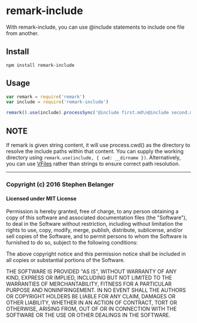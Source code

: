 # remark-include

With remark-include, you can use @include statements to include one file from another.

## Install

```console
npm install remark-include
```

## Usage

```js
var remark = require('remark')
var include = require('remark-include')

remark().use(include).processSync('@include first.md\n@include second.md').toString()
```

## NOTE

If remark is given string content, it will use process.cwd() as the directory to resolve the include paths within that
content. You can supply the working directory using `remark.use(include, { cwd: __dirname })`. Alternatively, you can
use [VFiles](http://npmjs.org/package/vfile) rather than strings to ensure correct path resolution.

---

### Copyright (c) 2016 Stephen Belanger
#### Licensed under MIT License

Permission is hereby granted, free of charge, to any person obtaining a copy of this software and associated
documentation files (the "Software"), to deal in the Software without restriction, including without limitation the
rights to use, copy, modify, merge, publish, distribute, sublicense, and/or sell copies of the Software, and to permit
persons to whom the Software is furnished to do so, subject to the following conditions:

The above copyright notice and this permission notice shall be included in all copies or substantial portions of the
Software.

THE SOFTWARE IS PROVIDED "AS IS", WITHOUT WARRANTY OF ANY KIND, EXPRESS OR IMPLIED, INCLUDING BUT NOT LIMITED TO THE
WARRANTIES OF MERCHANTABILITY, FITNESS FOR A PARTICULAR PURPOSE AND NONINFRINGEMENT. IN NO EVENT SHALL THE AUTHORS OR
COPYRIGHT HOLDERS BE LIABLE FOR ANY CLAIM, DAMAGES OR OTHER LIABILITY, WHETHER IN AN ACTION OF CONTRACT, TORT OR
OTHERWISE, ARISING FROM, OUT OF OR IN CONNECTION WITH THE SOFTWARE OR THE USE OR OTHER DEALINGS IN THE SOFTWARE.
